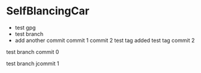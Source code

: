 # SelfBlancingCar

* test gpg
* test branch
* add another commit
 commit 1
 commit 2
test tag added
test tag commit 2

test branch commit 0

test branch jcommit 1
